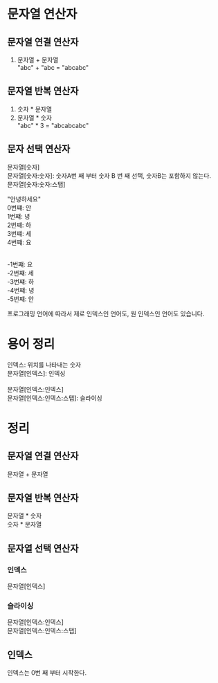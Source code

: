 # 문자열 연산자

## 문자열 연결 연산자
1. 문자열 + 문자열<br>
"abc" + "abc = "abcabc"

## 문자열 반복 연산자
1. 숫자 * 문자열
2. 문자열 * 숫자<br>
"abc" * 3 = "abcabcabc"

## 문자 선택 연산자

문자열[숫자]<br>
문자열[숫자:숫자]: 숫자A번 째 부터 숫자 B 번 째 선택, 숫자B는 포함하지 않는다.<br>
문자열[숫자:숫자:스탭]<br>

"안녕하세요"<br>
0번쨰: 안<br>
1번쨰: 녕<br>
2번쨰: 하<br>
3번쨰: 세<br>
4번쨰: 요
<br>
<br>

-1번쨰: 요<br>
-2번쨰: 세<br>
-3번쨰: 하<br>
-4번쨰: 녕<br>
-5번쨰: 안

프로그래밍 언어에 따라서 제로 인덱스인 언어도, 원 인덱스인 언어도 있습니다.

# 용어 정리
인덱스: 위치를 나타내는 숫자<br>
문자열[인덱스]: 인덱싱<br>
<br>
문자열[인덱스:인덱스]<br>
문자열[인덱스:인덱스:스탭]: 슬라이싱

# 정리
## 문자열 연결 연산자
문자열 + 문자열

## 문자열 반복 연산자
문자열 * 숫자<br>
숫자 * 문자열

## 문자열 선택 연산자
### 인덱스
문자열[인덱스]

### 슬라이싱
문자열[인덱스:인덱스]<br>
문자열[인덱스:인덱스:스탭]

## 인덱스
인덱스는 0번 째 부터 시작한다.
